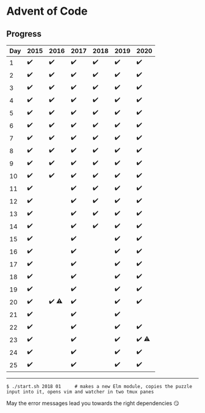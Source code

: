 
# Advent of Code

## Progress

| Day | 2015               | 2016                         | 2017               | 2018               | 2019               | 2020                         |
| --- | ------------------ | ---------------------------- | ------------------ | ------------------ | ------------------ | ---------------------------- |
| 1   | :heavy_check_mark: | :heavy_check_mark:           | :heavy_check_mark: | :heavy_check_mark: | :heavy_check_mark: | :heavy_check_mark:           |
| 2   | :heavy_check_mark: | :heavy_check_mark:           | :heavy_check_mark: | :heavy_check_mark: | :heavy_check_mark: | :heavy_check_mark:           |
| 3   | :heavy_check_mark: | :heavy_check_mark:           | :heavy_check_mark: | :heavy_check_mark: | :heavy_check_mark: | :heavy_check_mark:           |
| 4   | :heavy_check_mark: | :heavy_check_mark:           | :heavy_check_mark: | :heavy_check_mark: | :heavy_check_mark: | :heavy_check_mark:           |
| 5   | :heavy_check_mark: | :heavy_check_mark:           | :heavy_check_mark: | :heavy_check_mark: | :heavy_check_mark: | :heavy_check_mark:           |
| 6   | :heavy_check_mark: | :heavy_check_mark:           | :heavy_check_mark: | :heavy_check_mark: | :heavy_check_mark: | :heavy_check_mark:           |
| 7   | :heavy_check_mark: | :heavy_check_mark:           | :heavy_check_mark: | :heavy_check_mark: | :heavy_check_mark: | :heavy_check_mark:           |
| 8   | :heavy_check_mark: | :heavy_check_mark:           | :heavy_check_mark: | :heavy_check_mark: | :heavy_check_mark: | :heavy_check_mark:           |
| 9   | :heavy_check_mark: | :heavy_check_mark:           | :heavy_check_mark: | :heavy_check_mark: | :heavy_check_mark: | :heavy_check_mark:           |
| 10  | :heavy_check_mark: | :heavy_check_mark:           | :heavy_check_mark: | :heavy_check_mark: | :heavy_check_mark: | :heavy_check_mark:           |
| 11  | :heavy_check_mark: |                              | :heavy_check_mark: | :heavy_check_mark: | :heavy_check_mark: | :heavy_check_mark:           |
| 12  | :heavy_check_mark: |                              | :heavy_check_mark: | :heavy_check_mark: | :heavy_check_mark: | :heavy_check_mark:           |
| 13  | :heavy_check_mark: |                              | :heavy_check_mark: | :heavy_check_mark: | :heavy_check_mark: | :heavy_check_mark:           |
| 14  | :heavy_check_mark: |                              | :heavy_check_mark: | :heavy_check_mark: | :heavy_check_mark: | :heavy_check_mark:           |
| 15  | :heavy_check_mark: |                              | :heavy_check_mark: |                    | :heavy_check_mark: | :heavy_check_mark:           |
| 16  | :heavy_check_mark: |                              | :heavy_check_mark: |                    | :heavy_check_mark: | :heavy_check_mark:           |
| 17  | :heavy_check_mark: |                              | :heavy_check_mark: |                    | :heavy_check_mark: | :heavy_check_mark:           |
| 18  | :heavy_check_mark: |                              | :heavy_check_mark: |                    | :heavy_check_mark: | :heavy_check_mark:           |
| 19  | :heavy_check_mark: |                              | :heavy_check_mark: |                    | :heavy_check_mark: | :heavy_check_mark:           |
| 20  | :heavy_check_mark: | :heavy_check_mark: :warning: | :heavy_check_mark: |                    | :heavy_check_mark: | :heavy_check_mark:           |
| 21  | :heavy_check_mark: |                              | :heavy_check_mark: |                    | :heavy_check_mark: |                              |
| 22  | :heavy_check_mark: |                              | :heavy_check_mark: |                    | :heavy_check_mark: | :heavy_check_mark:           |
| 23  | :heavy_check_mark: |                              | :heavy_check_mark: |                    | :heavy_check_mark: | :heavy_check_mark: :warning: |
| 24  | :heavy_check_mark: |                              | :heavy_check_mark: |                    | :heavy_check_mark: | :heavy_check_mark:           |
| 25  | :heavy_check_mark: |                              | :heavy_check_mark: |                    | :heavy_check_mark: | :heavy_check_mark:           |

--------

```
$ ./start.sh 2018 01     # makes a new Elm module, copies the puzzle input into it, opens vim and watcher in two tmux panes
```

May the error messages lead you towards the right dependencies :smirk:
